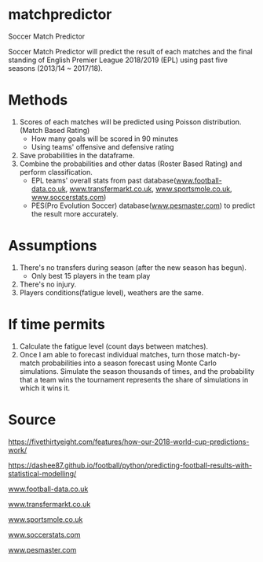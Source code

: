 # matchpredictor
Soccer Match Predictor

Soccer Match Predictor will predict the result of each matches and the final standing of English Premier League 2018/2019 (EPL) using past five seasons (2013/14 ~ 2017/18). 

# Methods
1. Scores of each matches will be predicted using Poisson distribution. (Match Based Rating)
    - How many goals will be scored in 90 minutes
    - Using teams' offensive and defensive rating 
2. Save probabilities in the dataframe.
3. Combine the probabilities and other datas (Roster Based Rating) and perform classification.
    - EPL teams' overall stats from past database(www.football-data.co.uk, www.transfermarkt.co.uk, www.sportsmole.co.uk, www.soccerstats.com)
    - PES(Pro Evolution Soccer) database(www.pesmaster.com) to predict the result more accurately.


# Assumptions
1. There's no transfers during season (after the new season has begun).
    - Only best 15 players in the team play
2. There's no injury.
3. Players conditions(fatigue level), weathers are the same.


# If time permits
1. Calculate the fatigue level (count days between matches).
2. Once I am able to forecast individual matches, turn those match-by-match probabilities into a season forecast using Monte Carlo simulations. Simulate the season thousands of times, and the probability that a team wins the tournament represents the share of simulations in which it wins it.


# Source
https://fivethirtyeight.com/features/how-our-2018-world-cup-predictions-work/

https://dashee87.github.io/football/python/predicting-football-results-with-statistical-modelling/

www.football-data.co.uk 

www.transfermarkt.co.uk 

www.sportsmole.co.uk 

www.soccerstats.com

www.pesmaster.com
